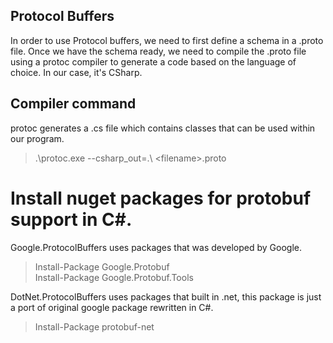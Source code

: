 ## Protocol Buffers
In order to use Protocol buffers, we need to first define a schema in a .proto file.
Once we have the schema ready, we need to compile the .proto file using a protoc compiler to generate a code based on the language of choice. In our case, it's CSharp.

## Compiler command
protoc generates a .cs file which contains classes that can be used within our program.

>.\protoc.exe --csharp_out=.\ \<filename>.proto

# Install nuget packages for protobuf support in C#. <br/>
Google.ProtocolBuffers uses packages that was developed by Google. 
>Install-Package Google.Protobuf <br/>Install-Package Google.Protobuf.Tools <br/>

DotNet.ProtocolBuffers uses packages that built in .net, this package is just a port of original google package rewritten in C#. 
>Install-Package protobuf-net

